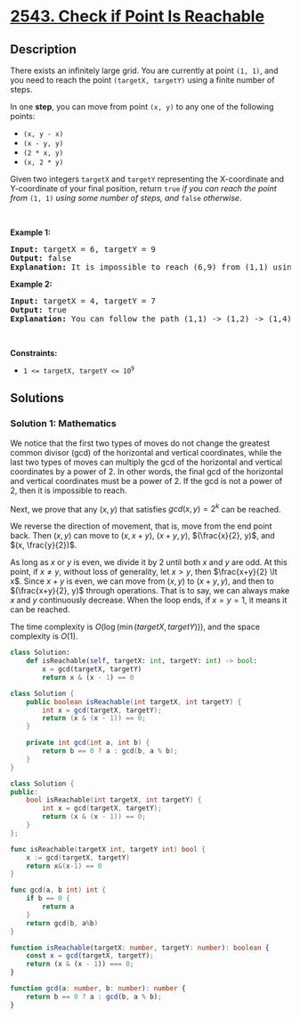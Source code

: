 # [2543. Check if Point Is Reachable](https://leetcode.com/problems/check-if-point-is-reachable)


## Description

<p>There exists an infinitely large grid. You are currently at point <code>(1, 1)</code>, and you need to reach the point <code>(targetX, targetY)</code> using a finite number of steps.</p>

<p>In one <strong>step</strong>, you can move from point <code>(x, y)</code> to any one of the following points:</p>

<ul>
	<li><code>(x, y - x)</code></li>
	<li><code>(x - y, y)</code></li>
	<li><code>(2 * x, y)</code></li>
	<li><code>(x, 2 * y)</code></li>
</ul>

<p>Given two integers <code>targetX</code> and <code>targetY</code> representing the X-coordinate and Y-coordinate of your final position, return <code>true</code> <em>if you can reach the point from</em> <code>(1, 1)</code> <em>using some number of steps, and </em><code>false</code><em> otherwise</em>.</p>

<p>&nbsp;</p>
<p><strong class="example">Example 1:</strong></p>

<pre>
<strong>Input:</strong> targetX = 6, targetY = 9
<strong>Output:</strong> false
<strong>Explanation:</strong> It is impossible to reach (6,9) from (1,1) using any sequence of moves, so false is returned.
</pre>

<p><strong class="example">Example 2:</strong></p>

<pre>
<strong>Input:</strong> targetX = 4, targetY = 7
<strong>Output:</strong> true
<strong>Explanation:</strong> You can follow the path (1,1) -&gt; (1,2) -&gt; (1,4) -&gt; (1,8) -&gt; (1,7) -&gt; (2,7) -&gt; (4,7).
</pre>

<p>&nbsp;</p>
<p><strong>Constraints:</strong></p>

<ul>
	<li><code>1 &lt;= targetX, targetY&nbsp;&lt;= 10<sup>9</sup></code></li>
</ul>

## Solutions

### Solution 1: Mathematics

We notice that the first two types of moves do not change the greatest common divisor (gcd) of the horizontal and vertical coordinates, while the last two types of moves can multiply the gcd of the horizontal and vertical coordinates by a power of $2$. In other words, the final gcd of the horizontal and vertical coordinates must be a power of $2$. If the gcd is not a power of $2$, then it is impossible to reach.

Next, we prove that any $(x, y)$ that satisfies $gcd(x, y)=2^k$ can be reached.

We reverse the direction of movement, that is, move from the end point back. Then $(x, y)$ can move to $(x, x+y)$, $(x+y, y)$, $(\frac{x}{2}, y)$, and $(x, \frac{y}{2})$.

As long as $x$ or $y$ is even, we divide it by $2$ until both $x$ and $y$ are odd. At this point, if $x \neq y$, without loss of generality, let $x \gt y$, then $\frac{x+y}{2} \lt x$. Since $x+y$ is even, we can move from $(x, y)$ to $(x+y, y)$, and then to $(\frac{x+y}{2}, y)$ through operations. That is to say, we can always make $x$ and $y$ continuously decrease. When the loop ends, if $x=y=1$, it means it can be reached.

The time complexity is $O(\log(\min(targetX, targetY)))$, and the space complexity is $O(1)$.

<!-- tabs:start -->

```python
class Solution:
    def isReachable(self, targetX: int, targetY: int) -> bool:
        x = gcd(targetX, targetY)
        return x & (x - 1) == 0
```

```java
class Solution {
    public boolean isReachable(int targetX, int targetY) {
        int x = gcd(targetX, targetY);
        return (x & (x - 1)) == 0;
    }

    private int gcd(int a, int b) {
        return b == 0 ? a : gcd(b, a % b);
    }
}
```

```cpp
class Solution {
public:
    bool isReachable(int targetX, int targetY) {
        int x = gcd(targetX, targetY);
        return (x & (x - 1)) == 0;
    }
};
```

```go
func isReachable(targetX int, targetY int) bool {
	x := gcd(targetX, targetY)
	return x&(x-1) == 0
}

func gcd(a, b int) int {
	if b == 0 {
		return a
	}
	return gcd(b, a%b)
}
```

```ts
function isReachable(targetX: number, targetY: number): boolean {
    const x = gcd(targetX, targetY);
    return (x & (x - 1)) === 0;
}

function gcd(a: number, b: number): number {
    return b == 0 ? a : gcd(b, a % b);
}
```

<!-- tabs:end -->

<!-- end -->
